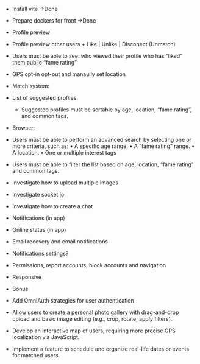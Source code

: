- Install vite ->Done
- Prepare dockers for front ->Done

- Profile preview
- Profile preview other users + Like | Unlike | Disconect (Unmatch)
- Users must be able to see:
	who viewed their profile
	who has “liked” them
	public “fame rating”


- GPS opt-in opt-out and manaully set location

- Match system:
- List of suggested profiles:
	- Suggested profiles must be sortable by age, location, “fame rating”, and common tags.

- Browser:
- Users must be able to perform an advanced search by selecting one or more criteria, such as:
	• A specific age range.
	• A “fame rating” range.
	• A location.
	• One or multiple interest tags
- Users must be able to filter the list based on age, location, “fame rating" and common tags.


- Investigate how to upload multiple images
- Investigate socket.io
- Investigate how to create a chat

- Notifications (in app)
- Online status (in app)


- Email recovery and email notifications
- Notifications settings?

- Permissions, report accounts, block accounts and navigation

- Responsive

- Bonus:
- Add OmniAuth strategies for user authentication
- Allow users to create a personal photo gallery with drag-and-drop upload and basic image editing (e.g., crop, rotate, apply filters).
- Develop an interactive map of users, requiring more precise GPS localization via JavaScript.
- Implement a feature to schedule and organize real-life dates or events for matched users.
